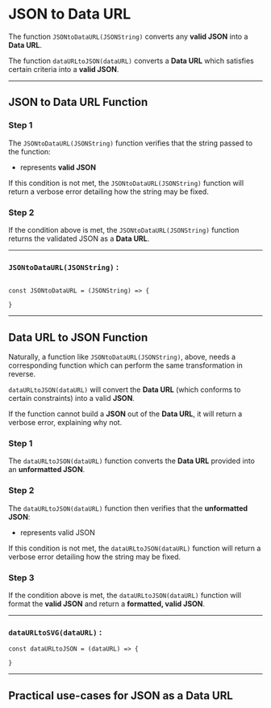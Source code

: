# JSON to Data URL
The function `JSONtoDataURL(JSONString)` converts any **valid JSON** into a **Data URL**.

The function `dataURLtoJSON(dataURL)` converts a **Data URL** which satisfies certain criteria into a **valid JSON**.

______

## JSON to Data URL Function

### Step 1

The `JSONtoDataURL(JSONString)` function verifies that the string passed to the function:

 - represents **valid JSON**

If this condition is not met, the `JSONtoDataURL(JSONString)` function will return a verbose error detailing how the string may be fixed.

### Step 2

If the condition above is met, the `JSONtoDataURL(JSONString)` function returns the validated JSON as a **Data URL**.

______

### `JSONtoDataURL(JSONString)` :

```

const JSONtoDataURL = (JSONString) => {

}

```

_____

## Data URL to JSON Function

Naturally, a function like `JSONtoDataURL(JSONString)`, above, needs a corresponding function which can perform the same transformation in reverse.

`dataURLtoJSON(dataURL)` will convert the **Data URL** (which conforms to certain constraints) into a valid **JSON**.

If the function cannot build a **JSON** out of the **Data URL**, it will return a verbose error, explaining why not.

### Step 1

The `dataURLtoJSON(dataURL)` function converts the **Data URL** provided into an **unformatted JSON**.

### Step 2

The `dataURLtoJSON(dataURL)` function then verifies that the **unformatted JSON**:

 - represents valid JSON

If this condition is not met, the `dataURLtoJSON(dataURL)` function will return a verbose error detailing how the string may be fixed.

### Step 3

If the condition above is met, the `dataURLtoJSON(dataURL)` function will format the **valid JSON** and return a **formatted, valid JSON**.

______

### `dataURLtoSVG(dataURL)` :

```
const dataURLtoJSON = (dataURL) => {

}

```
______

## Practical use-cases for JSON as a Data URL
